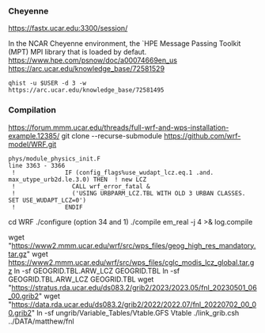 ### Cheyenne

https://fastx.ucar.edu:3300/session/

In the NCAR Cheyenne environment, the `HPE Message Passing Toolkit (MPT) MPI library that is loaded by defaut.
https://www.hpe.com/psnow/doc/a00074669en_us
https://arc.ucar.edu/knowledge_base/72581529
```
qhist -u $USER -d 3 -w
https://arc.ucar.edu/knowledge_base/72581495
```


### Compilation

https://forum.mmm.ucar.edu/threads/full-wrf-and-wps-installation-example.12385/
git clone --recurse-submodule https://github.com/wrf-model/WRF.git

```
phys/module_physics_init.F
line 3363 - 3366
 !              IF (config_flags%use_wudapt_lcz.eq.1 .and. max_utype_urb2d.le.3.0) THEN  ! new LCZ
 !                CALL wrf_error_fatal &
 !                ('USING URBPARM_LCZ.TBL WITH OLD 3 URBAN CLASSES. SET USE_WUDAPT_LCZ=0')
 !              ENDIF
 ```

cd WRF
./configure (option 34 and 1)
./compile em_real -j 4 >& log.compile


wget "https://www2.mmm.ucar.edu/wrf/src/wps_files/geog_high_res_mandatory.tar.gz"
wget https://www2.mmm.ucar.edu/wrf/src/wps_files/cglc_modis_lcz_global.tar.gz
ln -sf GEOGRID.TBL.ARW_LCZ GEOGRID.TBL
ln -sf  GEOGRID.TBL.ARW_LCZ GEOGRID.TBL
wget "https://stratus.rda.ucar.edu/ds083.2/grib2/2023/2023.05/fnl_20230501_06_00.grib2"
wget "https://data.rda.ucar.edu/ds083.2/grib2/2022/2022.07/fnl_20220702_00_00.grib2"
ln -sf ungrib/Variable_Tables/Vtable.GFS Vtable
./link_grib.csh ../DATA/matthew/fnl